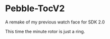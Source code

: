 Pebble-TocV2
===========

A remake of my previous watch face for SDK 2.0

This time the minute rotor is just a ring.
